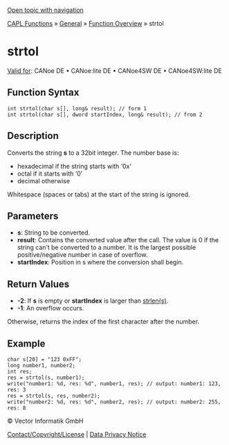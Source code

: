 [Open topic with navigation](../../../../../CANoeDEFamily.htm#Topics/CAPLFunctions/Other/Functions/CAPLfunctionStrtol.md)

[CAPL Functions](../../CAPLfunctions.md) » [General](../CAPLGeneralStartPage.md) » [Function Overview](../CAPLfunctionsGeneralOverview.md) » strtol

# strtol

[Valid for](../../../Shared/FeatureAvailability.md):  CANoe DE • CANoe:lite DE • CANoe4SW DE • CANoe4SW:lite DE

## Function Syntax

```plaintext
int strtol(char s[], long& result); // form 1
int strtol(char s[], dword startIndex, long& result); // from 2
```

## Description

Converts the string **s** to a 32bit integer. The number base is:

- hexadecimal if the string starts with ‘0x’
- octal if it starts with ‘0’
- decimal otherwise

Whitespace (spaces or tabs) at the start of the string is ignored.

## Parameters

- **s**: String to be converted.
- **result**: Contains the converted value after the call. The value is 0 if the string can’t be converted to a number. It is the largest possible positive/negative number in case of overflow.
- **startIndex**: Position in s where the conversion shall begin.

## Return Values

- **-2**: If **s** is empty or **startIndex** is larger than [strlen(s)](CAPLfunctionStrLen.md).
- **-1**: An overflow occurs.

Otherwise, returns the index of the first character after the number.

## Example

```plaintext
char s[20] = "123 0xFF";
long number1, number2;
int res;
res = strtol(s, number1);
write("number1: %d, res: %d", number1, res); // output: number1: 123, res: 3
res = strtol(s, res, number2);
write("number2: %d, res: %d", number2, res); // output: number2: 255, res: 8
```

© Vector Informatik GmbH

[Contact/Copyright/License](../../../Shared/ContactCopyrightLicense.md) | [Data Privacy Notice](https://www.vector.com/int/en/company/get-info/privacy-policy/)